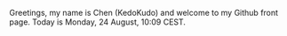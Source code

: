 Greetings, my name is Chen (KedoKudo) and welcome to my Github front page.  Today is Monday, 24 August, 10:09 CEST.